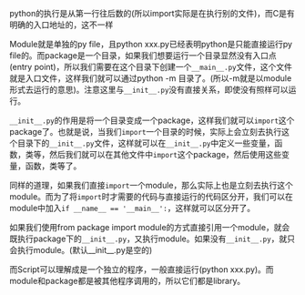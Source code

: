 python的执行是从第一行往后数的(所以import实际是在执行别的文件)，而C是有明确的入口地址的，这不一样

Module就是单独的py file，且python xxx.py已经表明python是只能直接运行py file的。而package是一个目录，如果我们想要运行一个目录显然没有入口点(entry point)，所以我们需要在这个目录下创建一个`__main__.py`文件，这个文件就是入口文件，这样我们就可以通过python -m 目录了。(所以-m就是以module形式去运行的意思)。注意这里与`__init__.py`没有直接关系，即使没有照样可以运行。

`__init__.py`的作用是将一个目录变成一个package，这样我们就可以`import`这个package了。也就是说，当我们`import`一个目录的时候，实际上会立刻去执行这个目录下的`__init__.py`文件，这样就可以在`__init__.py`中定义一些变量，函数，类等，然后我们就可以在其他文件中`import`这个package，然后使用这些变量，函数，类等了。

同样的道理，如果我们直接`import`一个module，那么实际上也是立刻去执行这个module。而为了将`import`时才需要的代码与直接运行的代码区分开，我们可以在module中加入`if __name__ == '__main__':`，这样就可以区分开了。

如果我们使用from package import module的方式直接引用一个module，就会既执行package下的`__init__.py`，又执行module。如果没有`__init__.py`，就只会执行module。(默认__init__.py是空的)

而Script可以理解成是一个独立的程序，一般直接运行(python xxx.py)。而module和package都是被其他程序调用的，所以它们都是library。

